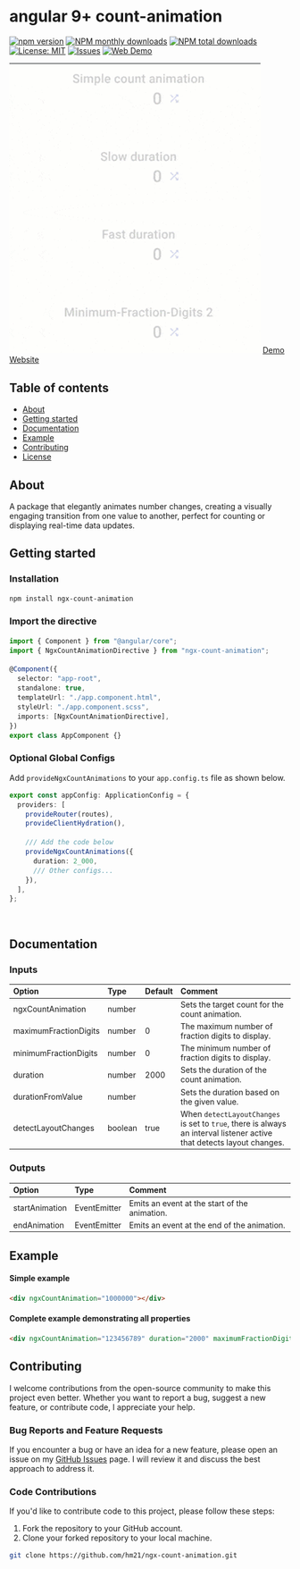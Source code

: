 <h1>angular 9+ count-animation</h1>

<div>

[![npm version](https://badge.fury.io/js/ngx-count-animation.svg)](https://badge.fury.io/js/ngx-count-animation)
[![NPM monthly downloads](https://img.shields.io/npm/dm/ngx-count-animation.svg)](https://badge.fury.io/js/ngx-count-animation)
[![NPM total downloads](https://img.shields.io/npm/dt/ngx-count-animation.svg)](https://badge.fury.io/js/ngx-count-animation)
[![License: MIT](https://img.shields.io/badge/License-MIT-yellow.svg)](https://opensource.org/licenses/MIT)
[![Issues](https://img.shields.io/github/issues/hm21/ngx-count-animation)](https://github.com/hm21/ngx-count-animation/issues)
[![Web Demo](https://img.shields.io/badge/web-demo---?&color=0f7dff)](https://ngx-hm21.web.app/count-animation)

</div>

<img src="https://github.com/hm21/ngx-count-animation/blob/master/assets/showcase.gif?raw=true" width=450 />
<a href="https://ngx-hm21.web.app/count-animation">
      Demo Website
</a>

## Table of contents

- [About](#about)
- [Getting started](#getting-started)
- [Documentation](#documentation)
- [Example](#example)
- [Contributing](#contributing)
- [License](LICENSE)

## About

A package that elegantly animates number changes, creating a visually engaging transition from one value to another, perfect for counting or displaying real-time data updates.

## Getting started

### Installation

```sh
npm install ngx-count-animation
```

### Import the directive

```typescript
import { Component } from "@angular/core";
import { NgxCountAnimationDirective } from "ngx-count-animation";

@Component({
  selector: "app-root",
  standalone: true,
  templateUrl: "./app.component.html",
  styleUrl: "./app.component.scss",
  imports: [NgxCountAnimationDirective],
})
export class AppComponent {}
```

### Optional Global Configs

Add `provideNgxCountAnimations` to your `app.config.ts` file as shown below.

```typescript
export const appConfig: ApplicationConfig = {
  providers: [
    provideRouter(routes),
    provideClientHydration(),

    /// Add the code below
    provideNgxCountAnimations({
      duration: 2_000,
      /// Other configs...
    }),
  ],
};
```

<br/>

<h2>Documentation</h2>

### Inputs

| Option                | Type    | Default | Comment                                                                                                               |
| :-------------------- | :------ | :------ | :-------------------------------------------------------------------------------------------------------------------- |
| ngxCountAnimation     | number  |         | Sets the target count for the count animation.                                                                        |
| maximumFractionDigits | number  | 0       | The maximum number of fraction digits to display.                                                                     |
| minimumFractionDigits | number  | 0       | The minimum number of fraction digits to display.                                                                     |
| duration              | number  | 2000    | Sets the duration of the count animation.                                                                             |
| durationFromValue     | number  |         | Sets the duration based on the given value.                                                                           |
| detectLayoutChanges   | boolean | true    | When `detectLayoutChanges` is set to `true`, there is always an interval listener active that detects layout changes. |

### Outputs

| Option         | Type               | Comment                                       |
| :------------- | :----------------- | :-------------------------------------------- |
| startAnimation | EventEmitter<void> | Emits an event at the start of the animation. |
| endAnimation   | EventEmitter<void> | Emits an event at the end of the animation.   |

<h2>Example</h2>

#### Simple example

```html
<div ngxCountAnimation="1000000"></div>
```

#### Complete example demonstrating all properties

```html
<div ngxCountAnimation="123456789" duration="2000" maximumFractionDigits="0" minimumFractionDigits="0" detectLayoutChanges="true"></div>
```

## Contributing

I welcome contributions from the open-source community to make this project even better. Whether you want to report a bug, suggest a new feature, or contribute code, I appreciate your help.

### Bug Reports and Feature Requests

If you encounter a bug or have an idea for a new feature, please open an issue on my [GitHub Issues](https://github.com/hm21/ngx-count-animation/issues) page. I will review it and discuss the best approach to address it.

### Code Contributions

If you'd like to contribute code to this project, please follow these steps:

1. Fork the repository to your GitHub account.
2. Clone your forked repository to your local machine.

```bash
git clone https://github.com/hm21/ngx-count-animation.git
```
